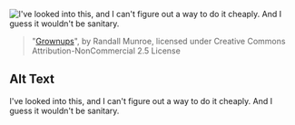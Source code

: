 ![I've looked into this, and I can't figure out a way to do it cheaply.  And I guess it wouldn't be sanitary.](https://imgs.xkcd.com/comics/grownups.png)
> "[Grownups](https://xkcd.com/150/)", by Randall Munroe, licensed under Creative Commons Attribution-NonCommercial 2.5 License

## Alt Text
I've looked into this, and I can't figure out a way to do it cheaply.  And I guess it wouldn't be sanitary.
